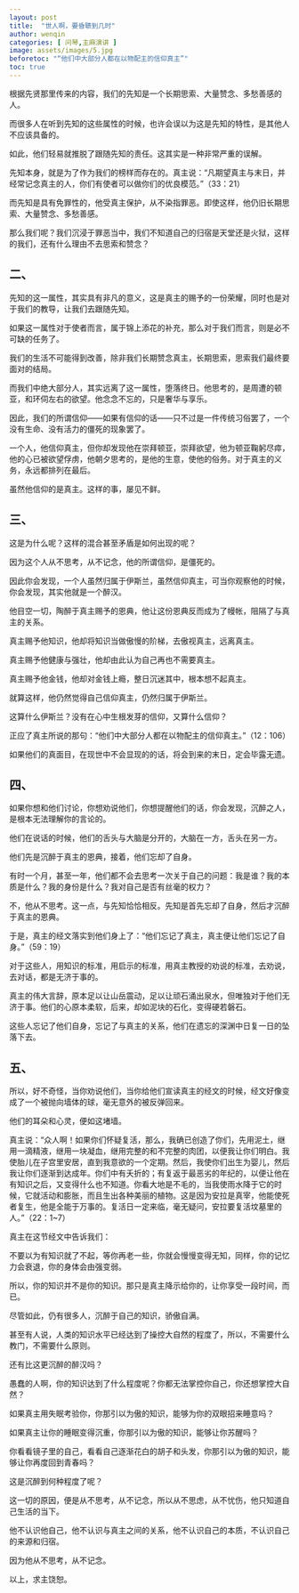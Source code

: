 ```yaml
---
layout: post
title:  "世人啊，要昏聩到几时"
author: wenqin
categories: [ 问琴,主麻演讲 ]
image: assets/images/5.jpg
beforetoc: "“他们中大部分人都在以物配主的信仰真主”"
toc: true
---
```



根据先贤那里传来的内容，我们的先知是一个长期思索、大量赞念、多愁善感的人。

而很多人在听到先知的这些属性的时候，也许会误以为这是先知的特性，是其他人不应该具备的。

如此，他们轻易就推脱了跟随先知的责任。这其实是一种非常严重的误解。

先知本身，就是为了作为我们的榜样而存在的。真主说：“凡期望真主与末日，并经常记念真主的人，你们有使者可以做你们的优良模范。”（33：21）

而先知是具有免罪性的，他受真主保护，从不染指罪恶。即使这样，他仍旧长期思索、大量赞念、多愁善感。

那么我们呢？我们沉浸于罪恶当中，我们不知道自己的归宿是天堂还是火狱，这样的我们，还有什么理由不去思索和赞念？

## 二、

先知的这一属性，其实具有非凡的意义，这是真主的赐予的一份荣耀，同时也是对于我们的教导，让我们去跟随先知。

如果这一属性对于使者而言，属于锦上添花的补充，那么对于我们而言，则是必不可缺的任务了。

我们的生活不可能得到改善，除非我们长期赞念真主，长期思索，思索我们最终要面对的结局。

而我们中绝大部分人，其实远离了这一属性，堕落终日。他思考的，是周遭的顿亚，和环伺左右的欲望。他念念不忘的，只是奢华与享乐。

因此，我们的所谓信仰——如果有信仰的话——只不过是一件传统习俗罢了，一个没有生命、没有活力的僵死的现象罢了。

一个人，他信仰真主，但你却发现他在崇拜顿亚，崇拜欲望，他为顿亚鞠躬尽瘁，他的心已被欲望俘虏，他朝夕思考的，是他的生意，使他的俗务。对于真主的义务，永远都排列在最后。

虽然他信仰的是真主。这样的事，屡见不鲜。

## 三、

这是为什么呢？这样的混合甚至矛盾是如何出现的呢？

因为这个人从不思考，从不记念，他的所谓信仰，是僵死的。

因此你会发现，一个人虽然归属于伊斯兰，虽然信仰真主，可当你观察他的时候，你会发现，其实他就是一个醉汉。

他目空一切，陶醉于真主赐予的恩典，他让这份恩典反而成为了幔帐，阻隔了与真主的关系。

真主赐予他知识，他却将知识当做傲慢的阶梯，去傲视真主，远离真主。

真主赐予他健康与强壮，他却由此认为自己再也不需要真主。

真主赐予他金钱，他却对金钱上瘾，整日沉迷其中，根本想不起真主。

就算这样，他仍然觉得自己信仰真主，仍然归属于伊斯兰。

这算什么伊斯兰？没有在心中生根发芽的信仰，又算什么信仰？

正应了真主所说的那句：“他们中大部分人都在以物配主的信仰真主。”（12：106）

如果他们的真面目，在现世中不会显现的的话，将会到来的末日，定会毕露无遗。

## 四、

如果你想和他们讨论，你想劝说他们，你想提醒他们的话，你会发现，沉醉之人，是根本无法理解你的言论的。

他们在说话的时候，他们的舌头与大脑是分开的，大脑在一方，舌头在另一方。

他们先是沉醉于真主的恩典，接着，他们忘却了自身。

有时一个月，甚至一年，他们都不会去思考一次关于自己的问题：我是谁？我的本质是什么？我的身份是什么？我对自己是否有丝毫的权力？

不，他从不思考。这一点，与先知恰恰相反。先知是首先忘却了自身，然后才沉醉于真主的恩典。

于是，真主的经文落实到他们身上了：“他们忘记了真主，真主便让他们忘记了自身。”（59：19）

对于这些人，用知识的标准，用启示的标准，用真主教授的劝说的标准，去劝说，去对话，都是无济于事的。

真主的伟大言辞，原本足以让山岳震动，足以让顽石涌出泉水，但唯独对于他们无济于事。他们的心原本柔软，后来，却如泥块的石化，变得硬若磐石。

这些人忘记了他们自身，忘记了与真主的关系，他们在遗忘的深渊中日复一日的坠落下去。

## 五、

所以，好不奇怪，当你劝说他们，当你给他们宣读真主的经文的时候，经文好像变成了一个被抛向墙体的球，毫无意外的被反弹回来。

他们的耳朵和心灵，便如这堵墙。

真主说：“众人啊！如果你们怀疑复活，那么，我确已创造了你们，先用泥土，继用一滴精液，继用一块凝血，继用完整的和不完整的肉团，以便我让你们明白。我使胎儿在子宫里安居，直到我意欲的一个定期。然后，我使你们出生为婴儿，然后我让你们逐渐到达成年。你们中有夭折的；有复返于最恶劣的年纪的，以便让他在有知识之后，又变得什么也不知道。你看大地是不毛的，当我使雨水降于它的时候，它就活动和膨胀，而且生出各种美丽的植物。这是因为安拉是真宰，他能使死者复生，他是全能于万事的。复活日一定来临，毫无疑问，安拉要复活坟墓里的人。”（22：1~7）

真主在这节经文中告诉我们：

不要以为有知识就了不起，等你再老一些，你就会慢慢变得无知，同样，你的记忆力会衰退，你的身体会由强变弱。

所以，你的知识并不是你的知识。那只是真主降示给你的，让你享受一段时间，而已。

尽管如此，仍有很多人，沉醉于自己的知识，骄傲自满。

甚至有人说，人类的知识水平已经达到了操控大自然的程度了，所以，不需要什么教门，不需要什么原则。

还有比这更沉醉的醉汉吗？

愚蠢的人啊，你的知识达到了什么程度呢？你都无法掌控你自己，你还想掌控大自然？

如果真主用失眠考验你，你那引以为傲的知识，能够为你的双眼招来睡意吗？

如果真主让你的睡眠变得沉重，你那引以为傲的知识，能够让你苏醒吗？

你看看镜子里的自己，看看自己逐渐花白的胡子和头发，你那引以为傲的知识，能够让你再度回到青春吗？

这是沉醉到何种程度了呢？

这一切的原因，便是从不思考，从不记念，所以从不思虑，从不忧伤，他只知道自己生活的当下。

他不认识他自己，他不认识与真主之间的关系，他不认识自己的本质，不认识自己的来源和归宿。

因为他从不思考，从不记念。

以上，求主饶恕。
